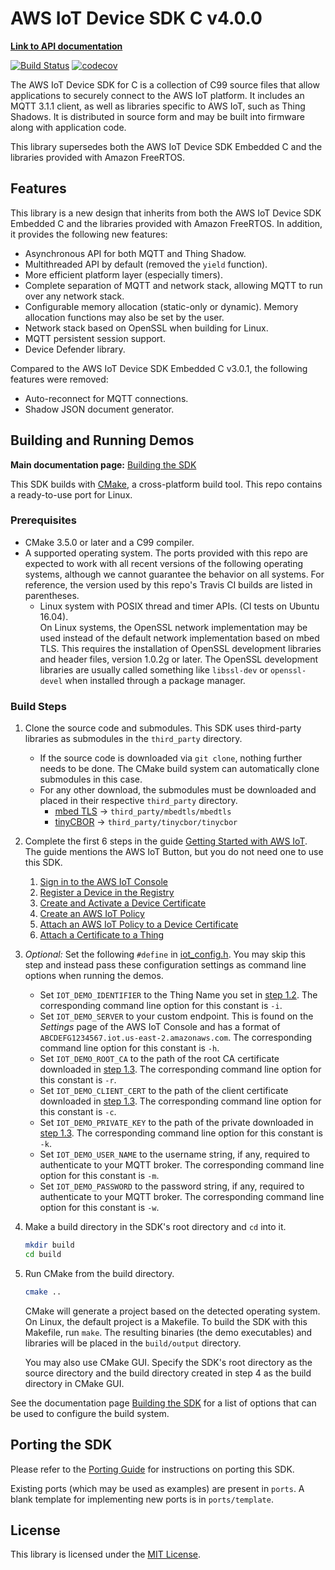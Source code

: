 # AWS IoT Device SDK C v4.0.0

**[Link to API documentation](https://docs.aws.amazon.com/freertos/latest/lib-ref/c-sdk/main/index.html)**

[![Build Status](https://travis-ci.org/aws/aws-iot-device-sdk-embedded-C.svg?branch=v4_beta)](https://travis-ci.org/aws/aws-iot-device-sdk-embedded-C)
[![codecov](https://codecov.io/gh/aws/aws-iot-device-sdk-embedded-C/branch/v4_beta/graph/badge.svg)](https://codecov.io/gh/aws/aws-iot-device-sdk-embedded-C)

The AWS IoT Device SDK for C is a collection of C99 source files that allow applications to securely connect to the AWS IoT platform. It includes an MQTT 3.1.1 client, as well as libraries specific to AWS IoT, such as Thing Shadows. It is distributed in source form and may be built into firmware along with application code.

This library supersedes both the AWS IoT Device SDK Embedded C and the libraries provided with Amazon FreeRTOS.

## Features

This library is a new design that inherits from both the AWS IoT Device SDK Embedded C and the libraries provided with Amazon FreeRTOS. In addition, it provides the following new features:
- Asynchronous API for both MQTT and Thing Shadow.
- Multithreaded API by default (removed the `yield` function).
- More efficient platform layer (especially timers).
- Complete separation of MQTT and network stack, allowing MQTT to run over any network stack.
- Configurable memory allocation (static-only or dynamic). Memory allocation functions may also be set by the user.
- Network stack based on OpenSSL when building for Linux.
- MQTT persistent session support.
- Device Defender library.

Compared to the AWS IoT Device SDK Embedded C v3.0.1, the following features were removed:
- Auto-reconnect for MQTT connections.
- Shadow JSON document generator.

## Building and Running Demos

**Main documentation page:** [Building the SDK](https://docs.aws.amazon.com/freertos/latest/lib-ref/c-sdk/main/building.html)

This SDK builds with [CMake](https://cmake.org/), a cross-platform build tool. This repo contains a ready-to-use port for Linux.

### Prerequisites
- CMake 3.5.0 or later and a C99 compiler.
- A supported operating system. The ports provided with this repo are expected to work with all recent versions of the following operating systems, although we cannot guarantee the behavior on all systems. For reference, the version used by this repo's Travis CI builds are listed in parentheses.
    - Linux system with POSIX thread and timer APIs. (CI tests on Ubuntu 16.04).<br>
    On Linux systems, the OpenSSL network implementation may be used instead of the default network implementation based on mbed TLS. This requires the installation of OpenSSL development libraries and header files, version 1.0.2g or later. The OpenSSL development libraries are usually called something like `libssl-dev` or `openssl-devel` when installed through a package manager.

### Build Steps
1. Clone the source code and submodules. This SDK uses third-party libraries as submodules in the `third_party` directory.
    - If the source code is downloaded via `git clone`, nothing further needs to be done. The CMake build system can automatically clone submodules in this case.
    - For any other download, the submodules must be downloaded and placed in their respective `third_party` directory.
        - [mbed TLS](https://github.com/ARMmbed/mbedtls/tree/mbedtls-2.17) → `third_party/mbedtls/mbedtls`
        - [tinyCBOR](https://github.com/intel/tinycbor) → `third_party/tinycbor/tinycbor`
2. Complete the first 6 steps in the guide [Getting Started with AWS IoT](https://docs.aws.amazon.com/iot/latest/developerguide/iot-gs.html). The guide mentions the AWS IoT Button, but you do not need one to use this SDK.
    1. [Sign in to the AWS IoT Console](https://docs.aws.amazon.com/iot/latest/developerguide/iot-console-signin.html)
    2. [Register a Device in the Registry](https://docs.aws.amazon.com/iot/latest/developerguide/register-device.html)
    3. [Create and Activate a Device Certificate](https://docs.aws.amazon.com/iot/latest/developerguide/create-device-certificate.html)
    4. [Create an AWS IoT Policy](https://docs.aws.amazon.com/iot/latest/developerguide/create-iot-policy.html)
    5. [Attach an AWS IoT Policy to a Device Certificate](https://docs.aws.amazon.com/iot/latest/developerguide/attach-policy-to-certificate.html)
    6. [Attach a Certificate to a Thing](https://docs.aws.amazon.com/iot/latest/developerguide/attach-cert-thing.html)
3. *Optional:* Set the following `#define` in [iot_config.h](demos/iot_config.h). You may skip this step and instead pass these configuration settings as command line options when running the demos.
    - Set `IOT_DEMO_IDENTIFIER` to the Thing Name you set in [step 1.2](https://docs.aws.amazon.com/iot/latest/developerguide/register-device.html). The corresponding command line option for this constant is `-i`.
    - Set `IOT_DEMO_SERVER` to your custom endpoint. This is found on the *Settings* page of the AWS IoT Console and has a format of `ABCDEFG1234567.iot.us-east-2.amazonaws.com`. The corresponding command line option for this constant is `-h`.
    - Set `IOT_DEMO_ROOT_CA` to the path of the root CA certificate downloaded in [step 1.3](https://docs.aws.amazon.com/iot/latest/developerguide/create-device-certificate.html). The corresponding command line option for this constant is `-r`.
    - Set `IOT_DEMO_CLIENT_CERT` to the path of the client certificate downloaded in [step 1.3](https://docs.aws.amazon.com/iot/latest/developerguide/create-device-certificate.html). The corresponding command line option for this constant is `-c`.
    - Set `IOT_DEMO_PRIVATE_KEY` to the path of the private downloaded in [step 1.3](https://docs.aws.amazon.com/iot/latest/developerguide/create-device-certificate.html). The corresponding command line option for this constant is `-k`.
    - Set `IOT_DEMO_USER_NAME` to the username string, if any, required to authenticate to your MQTT broker. The corresponding command line option for this constant is `-m`.
    - Set `IOT_DEMO_PASSWORD` to the password string, if any, required to authenticate to your MQTT broker. The corresponding command line option for this constant is `-w`.
4. Make a build directory in the SDK's root directory and `cd` into it.
    ```sh
    mkdir build
    cd build
    ```
5. Run CMake from the build directory.
    ```sh
    cmake ..
    ```
    CMake will generate a project based on the detected operating system. On Linux, the default project is a Makefile. To build the SDK with this Makefile, run `make`. The resulting binaries (the demo executables) and libraries will be placed in the `build/output` directory.

    You may also use CMake GUI. Specify the SDK's root directory as the source directory and the build directory created in step 4 as the build directory in CMake GUI.

See the documentation page [Building the SDK](https://docs.aws.amazon.com/freertos/latest/lib-ref/c-sdk/main/building.html) for a list of options that can be used to configure the build system.

## Porting the SDK

Please refer to the [Porting Guide](https://docs.aws.amazon.com/freertos/latest/lib-ref/c-sdk/main/guide_developer_porting.html) for instructions on porting this SDK.

Existing ports (which may be used as examples) are present in `ports`. A blank template for implementing new ports is in `ports/template`.

## License

This library is licensed under the [MIT License](LICENSE).
